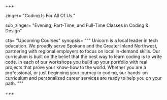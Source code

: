 +++

zinger= "Coding Is For All Of Us."

sub_zinger= "Evening, Part-Time, and Full-Time Classes in Coding & Design"

cta= "Upcoming Courses"
synopsis= """
Unicorn is a local leader in tech education. We proudly serve Spokane and the Greater Inland Northwest, partnering with regional employers to focus on local in-demand skills. Our curriculum is built on the belief that the best way to learn coding is to write code.  In each of our workshops you build up your portfolio with real projects that prove your know-how to the world. Whether you are a professional, or just beginning your journey in coding, our hands-on curriculum and personalized career services are ready to help you on your path.
"""

+++
